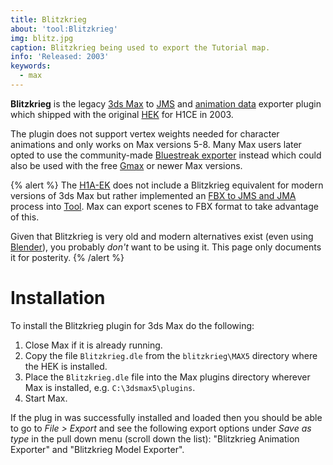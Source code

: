 ```yaml
---
title: Blitzkrieg
about: 'tool:Blitzkrieg'
img: blitz.jpg
caption: Blitzkrieg being used to export the Tutorial map.
info: 'Released: 2003'
keywords:
  - max
---
```

**Blitzkrieg** is the legacy [3ds Max](~3dsmax) to [JMS](~) and [animation data](~animation-data) exporter plugin which shipped with the original [HEK](~) for H1CE in 2003.

The plugin does not support vertex weights needed for character animations and only works on Max versions 5-8. Many Max users later opted to use the community-made [Bluestreak exporter](~bluestreak) instead which could also be used with the free [Gmax](~) or newer Max versions.

{% alert %}
The [H1A-EK](~) does not include a Blitzkrieg equivalent for modern versions of 3ds Max but rather implemented an [FBX to JMS and JMA](~fbx) process into [Tool](~h1a-tool#creating-a-jms-file-from-an-fbx-file). Max can export scenes to FBX format to take advantage of this.

Given that Blitzkrieg is very old and modern alternatives exist (even using [Blender](~)), you probably _don't_ want to be using it. This page only documents it for posterity.
{% /alert %}

# Installation
To install the Blitzkrieg plugin for 3ds Max do the following:

1. Close Max if it is already running.
2. Copy the file `Blitzkrieg.dle` from the `blitzkrieg\MAX5` directory where the HEK is installed.
3. Place the `Blitzkrieg.dle` file into the Max plugins directory wherever Max is installed, e.g. `C:\3dsmax5\plugins`.
4. Start Max.

If the plug in was successfully installed and loaded then you should be able to go to _File > Export_ and see the following export options under _Save as type_ in the pull down menu (scroll down the list): "Blitzkrieg Animation Exporter" and "Blitzkrieg Model Exporter".
